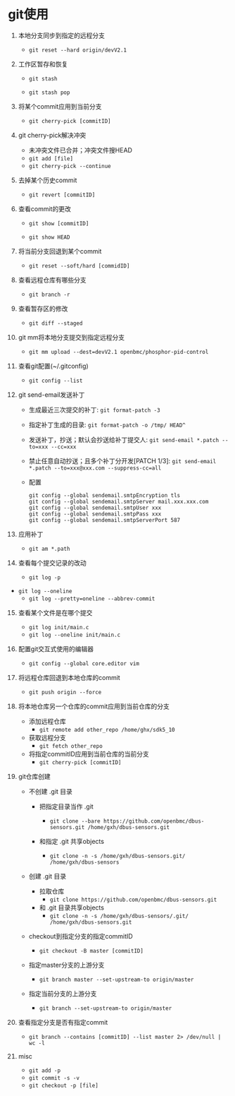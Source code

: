 # git使用

1. 本地分支同步到指定的远程分支

   - `git reset --hard origin/devV2.1`

2. 工作区暂存和恢复

   - `git stash `

   - `git stash pop`

3. 将某个commit应用到当前分支

   - `git cherry-pick [commitID]`
   
4. git cherry-pick解决冲突

   - 未冲突文件已合并；冲突文件搜HEAD
   - `git add [file]`
   - `git cherry-pick --continue`

5. 去掉某个历史commit

   - `git revert [commitID]`

6. 查看commit的更改

   - `git show [commitID]`

   - `git show HEAD`

7. 将当前分支回退到某个commit

   - `git reset --soft/hard [commidID]`

8. 查看远程仓库有哪些分支

   - `git branch -r`

9. 查看暂存区的修改

   - `git diff --staged`

10. git mm将本地分支提交到指定远程分支

    - `git mm upload --dest=devV2.1 openbmc/phosphor-pid-control`

11. 查看git配置(~/.gitconfig)

    - `git config --list`

12. git send-email发送补丁

    - 生成最近三次提交的补丁: `git format-patch -3`

    - 指定补丁生成的目录: `git format-patch -o /tmp/ HEAD^`

    - 发送补丁，抄送；默认会抄送给补丁提交人: `git send-email *.patch --to=xxx --cc=xxx`

    - 禁止任意自动抄送；且多个补丁分开发[PATCH 1/3]: `git send-email *.patch --to=xxx@xxx.com --suppress-cc=all`

    - 配置
    
      ```shell
      git config --global sendemail.smtpEncryption tls
      git config --global sendemail.smtpServer mail.xxx.xxx.com
      git config --global sendemail.smtpUser xxx
      git config --global sendemail.smtpPass xxx
      git config --global sendemail.smtpServerPort 587
      ```
    
13. 应用补丁

    - `git am *.path`

14. 查看每个提交记录的改动

    - `git log -p`
- `git log --oneline`
    - `git log --pretty=oneline --abbrev-commit`

15. 查看某个文件是在哪个提交

    - `git log init/main.c`
    - `git log --oneline init/main.c`
    
16. 配置git交互式使用的编辑器

    - `git config --global core.editor vim`

17. 将远程仓库回退到本地仓库的commit

    - `git push origin --force`

18. 将本地仓库另一个仓库的commit应用到当前仓库的分支

    - 添加远程仓库
      - `git remote add other_repo /home/ghx/sdk5_10`
    - 获取远程分支
      - `git fetch other_repo`
    - 将指定commitID应用到当前仓库的当前分支
      - `git cherry-pick [commitID]`

19. git仓库创建

    - 不创建 .git 目录

      - 把指定目录当作 .git
        - `git clone --bare https://github.com/openbmc/dbus-sensors.git /home/gxh/dbus-sensors.git`

      - 和指定 .git 共享objects
        - `git clone -n -s /home/gxh/dbus-sensors.git/ /home/gxh/dbus-sensors`

    - 创建 .git 目录

      - 拉取仓库
        - `git clone https://github.com/openbmc/dbus-sensors.git`
      - 和 .git 目录共享objects
        - `git clone -n -s /home/gxh/dbus-sensors/.git/ /home/gxh/dbus-sensors.git`

    - checkout到指定分支的指定commitID

      - `git checkout -B master [commitID]`

    - 指定master分支的上游分支

      - `git branch master --set-upstream-to origin/master`

    - 指定当前分支的上游分支

      - `git branch --set-upstream-to origin/master`

20. 查看指定分支是否有指定commit

    - `git branch --contains [commitID] --list master 2> /dev/null | wc -l`

21. misc
    - `git add -p `
    - `git commit -s -v`
    - `git checkout -p [file]`